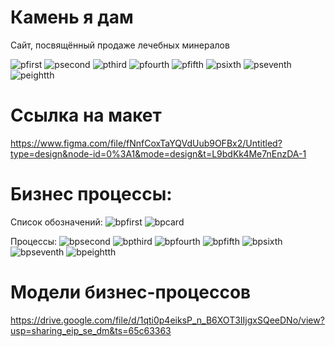 # Камень я дам
Сайт, посвящённый продаже лечебных минералов

![pfirst](https://github.com/Kirill-Bokov/I-ll-give-you-the-stone/blob/main/Reports/Presentations/Pres1.png)
![psecond](https://github.com/Kirill-Bokov/I-ll-give-you-the-stone/blob/main/Reports/Presentations/Pres2.png)
![pthird](https://github.com/Kirill-Bokov/I-ll-give-you-the-stone/blob/main/Reports/Presentations/Pres3.png)
![pfourth](https://github.com/Kirill-Bokov/I-ll-give-you-the-stone/blob/main/Reports/Presentations/Pres4.png)
![pfifth](https://github.com/Kirill-Bokov/I-ll-give-you-the-stone/blob/main/Reports/Presentations/Pres5.png)
![psixth](https://github.com/Kirill-Bokov/I-ll-give-you-the-stone/blob/main/Reports/Presentations/Pres6.png)
![pseventh](https://github.com/Kirill-Bokov/I-ll-give-you-the-stone/blob/main/Reports/Presentations/Pres7.png)
![peightth](https://github.com/Kirill-Bokov/I-ll-give-you-the-stone/blob/main/Reports/Presentations/Pres8.png)

# Ссылка на макет
https://www.figma.com/file/fNnfCoxTaYQVdUub9OFBx2/Untitled?type=design&node-id=0%3A1&mode=design&t=L9bdKk4Me7nEnzDA-1

# Бизнес процессы:
Список обозначений: 
![bpfirst](https://github.com/Kirill-Bokov/I-ll-give-you-the-stone/blob/main/Reports/BuisnessProcess/Снимок1.png)
![bpcard](https://github.com/Kirill-Bokov/I-ll-give-you-the-stone/blob/main/Reports/BuisnessProcess/Снимок9.png)

Процессы:
![bpsecond](https://github.com/Kirill-Bokov/I-ll-give-you-the-stone/blob/main/Reports/BuisnessProcess/Снимок2.png)
![bpthird](https://github.com/Kirill-Bokov/I-ll-give-you-the-stone/blob/main/Reports/BuisnessProcess/Снимок3.png)
![bpfourth](https://github.com/Kirill-Bokov/I-ll-give-you-the-stone/blob/main/Reports/BuisnessProcess/Снимок4.png)
![bpfifth](https://github.com/Kirill-Bokov/I-ll-give-you-the-stone/blob/main/Reports/BuisnessProcess/Снимок5.png)
![bpsixth](https://github.com/Kirill-Bokov/I-ll-give-you-the-stone/blob/main/Reports/BuisnessProcess/Снимок6.png)
![bpseventh](https://github.com/Kirill-Bokov/I-ll-give-you-the-stone/blob/main/Reports/BuisnessProcess/Снимок7.png)
![bpeightth](https://github.com/Kirill-Bokov/I-ll-give-you-the-stone/blob/main/Reports/BuisnessProcess/Снимок8.png)

# Модели бизнес-процессов 
https://drive.google.com/file/d/1qti0p4eiksP_n_B6XOT3IIjgxSQeeDNo/view?usp=sharing_eip_se_dm&ts=65c63363 